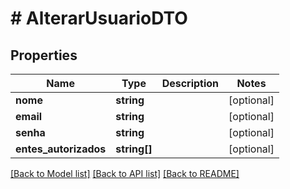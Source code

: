 # # AlterarUsuarioDTO

## Properties

Name | Type | Description | Notes
------------ | ------------- | ------------- | -------------
**nome** | **string** |  | [optional]
**email** | **string** |  | [optional]
**senha** | **string** |  | [optional]
**entes_autorizados** | **string[]** |  | [optional]

[[Back to Model list]](../../README.md#models) [[Back to API list]](../../README.md#endpoints) [[Back to README]](../../README.md)

